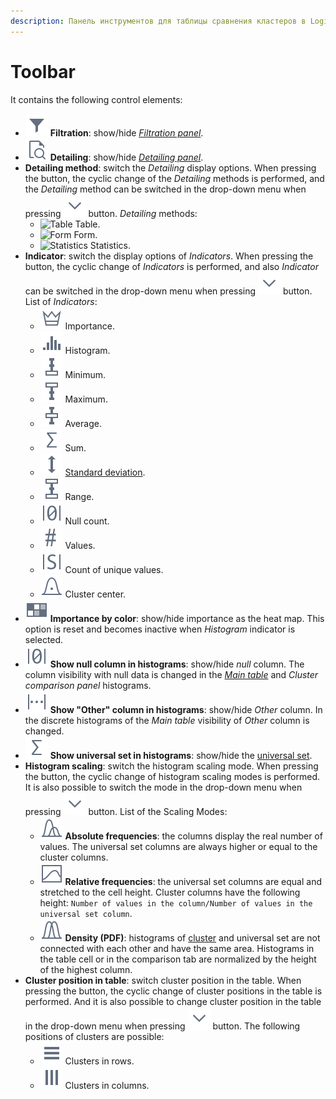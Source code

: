 ```yaml
---
description: Панель инструментов для таблицы сравнения кластеров в Loginom. Справка по интерфейсу и навигации. Обзор базовых возможностей и настроек.
---
```

# Toolbar

It contains the following control elements:

* ![Filtration](./../../images/icons/common/toolbar-controls/filter_default.svg) **Filtration**: show/hide [*Filtration panel*](./filtration-panel.md).
* ![Detailing](./../../images/icons/common/toolbar-controls/show-fast-viewer_default.svg) **Detailing**: show/hide [*Detailing panel*](./details.md).
* **Detailing method**: switch the *Detailing* display options. When pressing the button, the cyclic change of the *Detailing* methods is performed, and the *Detailing* method can be switched in the drop-down menu when pressing ![Open](./../../images/icons/common/toolbar-controls/down_default.svg) button. *Detailing* methods:
   * ![Table](./../../images/icons/viewers/cube/detailing/browse_default.svg) Table.
   * ![Form](./../../images/icons/viewers/cube/detailing/form_default.svg) Form.
   * ![Statistics](./../../images/icons/viewers/cube/detailing/stat_default.svg) Statistics.
* **Indicator**: switch the display options of *Indicators*. When pressing the button, the cyclic change of *Indicators* is performed, and also *Indicator* can be switched in the drop-down menu when pressing ![Open](./../../images/icons/common/toolbar-controls/down_default.svg) button. List of *Indicators*:
   * ![Importance](./../../images/icons/viewers/cluster-profiles/cluster-profiles/importance_default.svg) Importance.
   * ![ Histogram](./../../images/icons/viewers/cluster-profiles/cluster-profiles/histogram_default.svg)  Histogram.
   * ![Minimum](./../../images/icons/common/toolbar-controls/min_default.svg) Minimum.
   * ![Maximum](./../../images/icons/common/toolbar-controls/max_default.svg) Maximum.
   * ![Average](./../../images/icons/common/toolbar-controls/avg_default.svg) Average.
   * ![Sum](./../../images/icons/common/toolbar-controls/sum_default.svg) Sum.
   * ![Standard deviation](./../../images/icons/common/toolbar-controls/stddev_default.svg) [Standard deviation](https://wiki.loginom.ru/articles/mean-square-deviation.html).
   * ![Range](./../../images/icons/viewers/cluster-profiles/cluster-profiles/range_default.svg) Range.
   * ![Null count](./../../images/icons/common/toolbar-controls/null-count_default.svg) Null count.
   * ![Values](./../../images/icons/common/toolbar-controls/count_default.svg) Values.
   * ![Count of unique values](./../../images/icons/common/toolbar-controls/unique-count_default.svg) Count of unique values.
   * ![Cluster center](./../../images/icons/viewers/cluster-profiles/cluster-profiles/cluster-center_default.svg) Cluster center.
* ![Importance by color](./../../images/icons/viewers/cluster-profiles/cluster-profiles/heatmap_default.svg) **Importance by color**: show/hide importance as the heat map. This option is reset and becomes inactive when *Histogram* indicator is selected.
* ![Show null column in histograms ](./../../images/icons/common/toolbar-controls/null-count_default.svg) **Show null column in histograms**: show/hide *null* column. The column visibility with null data is changed in the [*Main table*](./main-table.md) and *Cluster comparison panel* histograms.
* ![Show "Other" column in histograms](./../../images/icons/viewers/cluster-profiles/cluster-profiles/residue-count_default.svg) **Show "Other" column in histograms**: show/hide *Other* column. In the discrete histograms of the *Main table* visibility of *Other* column is changed.
* ![Show universal set in histograms](./../../images/icons/common/toolbar-controls/sum_default.svg) **Show universal set in histograms**: show/hide the [universal set](https://wiki.loginom.ru/articles/general-population.html).
* **Histogram scaling**: switch the histogram scaling mode. When pressing the button, the cyclic change of histogram scaling modes is performed. It is also possible to switch the mode in the drop-down menu when pressing ![Open](./../../images/icons/common/toolbar-controls/down_default.svg) button. List of the Scaling Modes:
   * ![Absolute frequencies](./../../images/icons/viewers/cluster-profiles/histogram/size-scale_default.svg) **Absolute frequencies**: the columns display the real number of values. The universal set columns are always higher or equal to the cluster columns.
   * ![Relative frequencies](./../../images/icons/viewers/cluster-profiles/histogram/bar-scale_default.svg) **Relative frequencies**: the universal set columns are equal and stretched to the cell height. Cluster columns have the following height: `Number of values in the column/Number of values in the universal set column`.
   * ![Density (PDF)](./../../images/icons/viewers/cluster-profiles/histogram/no-scale_default.svg) **Density (PDF)**: histograms of [cluster](https://wiki.loginom.ru/articles/cluster.html) and universal set are not connected with each other and have the same area. Histograms in the table cell or in the comparison tab are normalized by the height of the highest column.
* **Cluster position in table**: switch cluster position in the table. When pressing the button, the cyclic change of cluster positions in the table is performed. And it is also possible to change cluster position in the table in the drop-down menu when pressing ![Open](./../../images/icons/common/toolbar-controls/down_default.svg) button. The following positions of clusters are possible:
   * ![Clusters in rows](./../../images/icons/common/toolbar-controls/rows_default.svg) Clusters in rows.
   * ![Clusters in columns](./../../images/icons/common/toolbar-controls/columns_default.svg) Clusters in columns.
